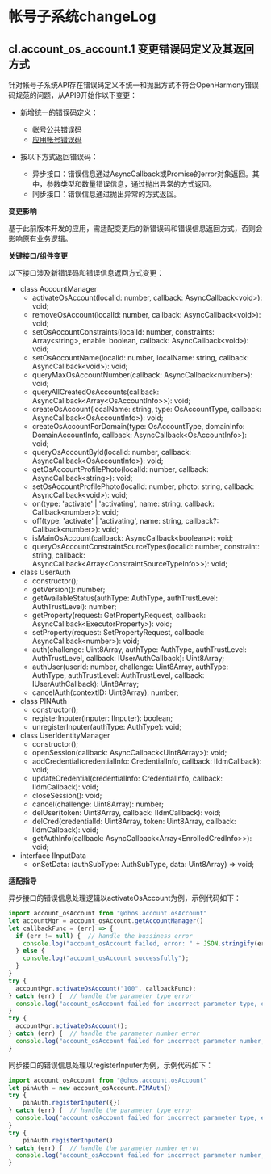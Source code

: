 # 帐号子系统changeLog

## cl.account_os_account.1 变更错误码定义及其返回方式

针对帐号子系统API存在错误码定义不统一和抛出方式不符合OpenHarmony错误码规范的问题，从API9开始作以下变更：

- 新增统一的错误码定义：
  - [帐号公共错误码](https://gitee.com/openharmony/docs/blob/master/zh-cn/application-dev/reference/errorcodes/errorcode-account.md)
  - [应用帐号错误码](https://gitee.com/openharmony/docs/blob/master/zh-cn/application-dev/reference/errorcodes/errorcode-account.md)

- 按以下方式返回错误码：
  - 异步接口：错误信息通过AsyncCallback或Promise的error对象返回。其中，参数类型和数量错误信息，通过抛出异常的方式返回。
  - 同步接口：错误信息通过抛出异常的方式返回。

**变更影响**

基于此前版本开发的应用，需适配变更后的新错误码和错误信息返回方式，否则会影响原有业务逻辑。

**关键接口/组件变更**

以下接口涉及新错误码和错误信息返回方式变更：
  - class AccountManager
    - activateOsAccount(localId: number, callback: AsyncCallback&lt;void&gt;): void;
    - removeOsAccount(localId: number, callback: AsyncCallback&lt;void&gt;): void;
    - setOsAccountConstraints(localId: number, constraints: Array&lt;string&gt;, enable: boolean, callback: AsyncCallback&lt;void&gt;): void;
    - setOsAccountName(localId: number, localName: string, callback: AsyncCallback&lt;void&gt;): void;
    - queryMaxOsAccountNumber(callback: AsyncCallback&lt;number&gt;): void;
    - queryAllCreatedOsAccounts(callback: AsyncCallback&lt;Array&lt;OsAccountInfo&gt;&gt;): void;
    - createOsAccount(localName: string, type: OsAccountType, callback: AsyncCallback&lt;OsAccountInfo&gt;): void;
    - createOsAccountForDomain(type: OsAccountType, domainInfo: DomainAccountInfo, callback: AsyncCallback&lt;OsAccountInfo&gt;): void;
    - queryOsAccountById(localId: number, callback: AsyncCallback&lt;OsAccountInfo&gt;): void;
    - getOsAccountProfilePhoto(localId: number, callback: AsyncCallback&lt;string&gt;): void;
    - setOsAccountProfilePhoto(localId: number, photo: string, callback: AsyncCallback&lt;void&gt;): void;
    - on(type: 'activate' | 'activating', name: string, callback: Callback&lt;number&gt;): void;
    - off(type: 'activate' | 'activating', name: string, callback?: Callback&lt;number&gt;): void;
    - isMainOsAccount(callback: AsyncCallback&lt;boolean&gt;): void;
    - queryOsAccountConstraintSourceTypes(localId: number, constraint: string, callback: AsyncCallback&lt;Array&lt;ConstraintSourceTypeInfo&gt;&gt;): void;
  - class UserAuth
    - constructor();
    - getVersion(): number;
    - getAvailableStatus(authType: AuthType, authTrustLevel: AuthTrustLevel): number;
    - getProperty(request: GetPropertyRequest, callback: AsyncCallback&lt;ExecutorProperty&gt;): void;
    - setProperty(request: SetPropertyRequest, callback: AsyncCallback&lt;number&gt;): void;
    - auth(challenge: Uint8Array, authType: AuthType, authTrustLevel: AuthTrustLevel, callback: IUserAuthCallback): Uint8Array;
    - authUser(userId: number, challenge: Uint8Array, authType: AuthType, authTrustLevel: AuthTrustLevel, callback: IUserAuthCallback): Uint8Array;
    - cancelAuth(contextID: Uint8Array): number;
  - class PINAuth
    - constructor();
    - registerInputer(inputer: IInputer): boolean;
    - unregisterInputer(authType: AuthType): void;
  - class UserIdentityManager
    - constructor();
    - openSession(callback: AsyncCallback&lt;Uint8Array&gt;): void;
    - addCredential(credentialInfo: CredentialInfo, callback: IIdmCallback): void;
    - updateCredential(credentialInfo: CredentialInfo, callback: IIdmCallback): void;
    - closeSession(): void;
    - cancel(challenge: Uint8Array): number;
    - delUser(token: Uint8Array, callback: IIdmCallback): void;
    - delCred(credentialId: Uint8Array, token: Uint8Array, callback: IIdmCallback): void;
    - getAuthInfo(callback: AsyncCallback&lt;Array&lt;EnrolledCredInfo&gt;&gt;): void;
  - interface IInputData
    - onSetData: (authSubType: AuthSubType, data: Uint8Array) =&gt; void;

**适配指导**

异步接口的错误信息处理逻辑以activateOsAccount为例，示例代码如下：

```ts
import account_osAccount from "@ohos.account.osAccount"
let accountMgr = account_osAccount.getAccountManager()
let callbackFunc = (err) => {
  if (err != null) {  // handle the bussiness error
    console.log("account_osAccount failed, error: " + JSON.stringify(err));
  } else {
    console.log("account_osAccount successfully");
  }
}
try {
  accountMgr.activateOsAccount("100", callbackFunc);
} catch (err) {  // handle the parameter type error
  console.log("account_osAccount failed for incorrect parameter type, error: " + JSON.stringify(err));
}
try {
  accountMgr.activateOsAccount();
} catch (err) {  // handle the parameter number error
  console.log("account_osAccount failed for incorrect parameter number, error: " + JSON.stringify(err));
}
```

同步接口的错误信息处理以registerInputer为例，示例代码如下：

```ts
import account_osAccount from "@ohos.account.osAccount"
let pinAuth = new account_osAccount.PINAuth()
try {
    pinAuth.registerInputer({})
} catch (err) {  // handle the parameter type error
  console.log("account_osAccount failed for incorrect parameter type, error: " + JSON.stringify(err));
}
try {
    pinAuth.registerInputer()
} catch (err) {  // handle the parameter number error
  console.log("account_osAccount failed for incorrect parameter number, error: " + JSON.stringify(err));
}
```
